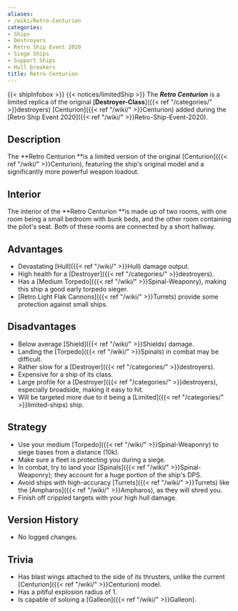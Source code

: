 ```yaml
---
aliases:
- /wiki/Retro-Centurion
categories:
- Ships
- Destroyers
- Retro Ship Event 2020
- Siege Ships
- Support Ships
- Hull breakers
title: Retro Centurion
---
```


{{< shipInfobox >}} {{< notices/limitedShip >}} The **_Retro Centurion_** is a limited replica of the original [**Destroyer-Class**]({{< ref "/categories/" >}}destroyers) [Centurion]({{< ref "/wiki/" >}}Centurion) added during the [Retro Ship Event 2020]({{< ref "/wiki/" >}}Retro-Ship-Event-2020). 

## Description

The **Retro Centurion **is a limited version of the original [Centurion]({{< ref "/wiki/" >}}Centurion), featuring the ship's original model and a significantly more powerful weapon loadout.

## Interior

The interior of the **Retro Centurion **is made up of two rooms, with one room being a small bedroom with bunk beds, and the other room containing the pilot's seat. Both of these rooms are connected by a short hallway.

## Advantages

- Devastating [Hull]({{< ref "/wiki/" >}}Hull) damage output.
- High health for a [Destroyer]({{< ref "/categories/" >}}destroyers).
- Has a [Medium Torpedo]({{< ref "/wiki/" >}}Spinal-Weaponry), making this ship a good early torpedo sieger.
- [Retro Light Flak Cannons]({{< ref "/wiki/" >}}Turrets) provide some protection against small ships.

## Disadvantages

- Below average [Shield]({{< ref "/wiki/" >}}Shields) damage.
- Landing the [Torpedo]({{< ref "/wiki/" >}}Spinals) in combat may be difficult.
- Rather slow for a [Destroyer]({{< ref "/categories/" >}}destroyers).
- Expensive for a ship of its class.
- Large profile for a [Destroyer]({{< ref "/categories/" >}}destroyers), especially broadside, making it easy to hit.
- Will be targeted more due to it being a [Limited]({{< ref "/categories/" >}}limited-ships) ship.

## Strategy

- Use your medium [Torpedo]({{< ref "/wiki/" >}}Spinal-Weaponry) to siege bases from a distance (10k).
- Make sure a fleet is protecting you during a siege.
- In combat, try to land your [Spinals]({{< ref "/wiki/" >}}Spinal-Weaponry); they account for a huge portion of the ship's DPS.
- Avoid ships with high-accuracy [Turrets]({{< ref "/wiki/" >}}Turrets) like the [Ampharos]({{< ref "/wiki/" >}}Ampharos), as they will shred you.
- Finish off crippled targets with your high hull damage.

## Version History 

- No logged changes.

## Trivia

- Has blast wings attached to the side of its thrusters, unlike the current [Centurion]({{< ref "/wiki/" >}}Centurion) model.
- Has a pitiful explosion radius of 1.
- Is capable of soloing a [Galleon]({{< ref "/wiki/" >}}Galleon).